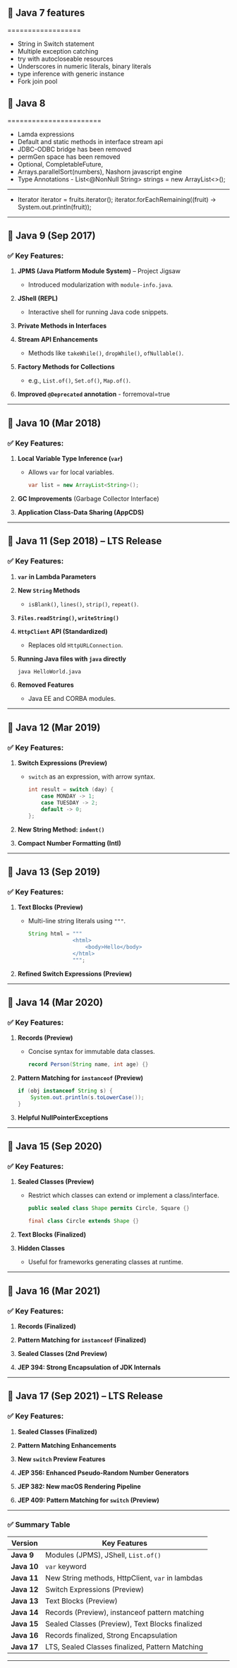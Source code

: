 ## 🔹 **Java 7 features**
==================
* String in Switch statement
* Multiple exception catching
* try with autocloseable resources
* Underscores in numeric literals, binary literals
* type inference with generic instance
* Fork join pool

## 🔹 **Java 8**
=======================
* Lamda expressions
* Default and static methods in interface
stream api
* JDBC-ODBC bridge has been removed
* permGen space has been removed
* Optional, CompletableFuture,
* Arrays.parallelSort(numbers), Nashorn javascript engine
* Type Annotations - List<@NonNull String> strings = new ArrayList<>();
-----------------------------------------------
* Iterator<String> iterator = fruits.iterator();
iterator.forEachRemaining((fruit) -> System.out.println(fruit));
-----------------------------------------------
## 🔹 **Java 9** (Sep 2017)

### ✅ Key Features:

1. **JPMS (Java Platform Module System)** – Project Jigsaw

   * Introduced modularization with `module-info.java`.

2. **JShell (REPL)**

   * Interactive shell for running Java code snippets.

3. **Private Methods in Interfaces**

4. **Stream API Enhancements**

   * Methods like `takeWhile()`, `dropWhile()`, `ofNullable()`.

5. **Factory Methods for Collections**

   * e.g., `List.of()`, `Set.of()`, `Map.of()`.

6. **Improved `@Deprecated` annotation** - forremoval=true
---

## 🔹 **Java 10** (Mar 2018)

### ✅ Key Features:

1. **Local Variable Type Inference (`var`)**

   * Allows `var` for local variables.

     ```java
     var list = new ArrayList<String>();
     ```

2. **GC Improvements** (Garbage Collector Interface)

3. **Application Class-Data Sharing (AppCDS)**

---

## 🔹 **Java 11** (Sep 2018) – **LTS Release**

### ✅ Key Features:

1. **`var` in Lambda Parameters**

2. **New `String` Methods**

   * `isBlank()`, `lines()`, `strip()`, `repeat()`.

3. **`Files.readString()`, `writeString()`**

4. **`HttpClient` API (Standardized)**

   * Replaces old `HttpURLConnection`.

5. **Running Java files with `java` directly**

   ```bash
   java HelloWorld.java
   ```

6. **Removed Features**

   * Java EE and CORBA modules.

---

## 🔹 **Java 12** (Mar 2019)

### ✅ Key Features:

1. **Switch Expressions (Preview)**

   * `switch` as an expression, with arrow syntax.

     ```java
     int result = switch (day) {
         case MONDAY -> 1;
         case TUESDAY -> 2;
         default -> 0;
     };
     ```

2. **New String Method: `indent()`**

3. **Compact Number Formatting (Intl)**

---

## 🔹 **Java 13** (Sep 2019)

### ✅ Key Features:

1. **Text Blocks (Preview)**

   * Multi-line string literals using `"""`.

     ```java
     String html = """
                   <html>
                       <body>Hello</body>
                   </html>
                   """;
     ```

2. **Refined Switch Expressions (Preview)**

---

## 🔹 **Java 14** (Mar 2020)

### ✅ Key Features:

1. **Records (Preview)**

   * Concise syntax for immutable data classes.

     ```java
     record Person(String name, int age) {}
     ```

2. **Pattern Matching for `instanceof` (Preview)**

   ```java
   if (obj instanceof String s) {
       System.out.println(s.toLowerCase());
   }
   ```

3. **Helpful NullPointerExceptions**

---

## 🔹 **Java 15** (Sep 2020)

### ✅ Key Features:

1. **Sealed Classes (Preview)**

   * Restrict which classes can extend or implement a class/interface.

     ```java
     public sealed class Shape permits Circle, Square {}

     final class Circle extends Shape {}
     ```

2. **Text Blocks (Finalized)**

3. **Hidden Classes**

   * Useful for frameworks generating classes at runtime.

---

## 🔹 **Java 16** (Mar 2021)

### ✅ Key Features:

1. **Records (Finalized)**

2. **Pattern Matching for `instanceof` (Finalized)**

3. **Sealed Classes (2nd Preview)**

4. **JEP 394: Strong Encapsulation of JDK Internals**

---

## 🔹 **Java 17** (Sep 2021) – **LTS Release**

### ✅ Key Features:

1. **Sealed Classes (Finalized)**

2. **Pattern Matching Enhancements**

3. **New `switch` Preview Features**

4. **JEP 356: Enhanced Pseudo-Random Number Generators**

5. **JEP 382: New macOS Rendering Pipeline**

6. **JEP 409: Pattern Matching for `switch` (Preview)**

---

### ✅ Summary Table

| Version     | Key Features                                     |
| ----------- | ------------------------------------------------ |
| **Java 9**  | Modules (JPMS), JShell, `List.of()`              |
| **Java 10** | `var` keyword                                    |
| **Java 11** | New String methods, HttpClient, `var` in lambdas |
| **Java 12** | Switch Expressions (Preview)                     |
| **Java 13** | Text Blocks (Preview)                            |
| **Java 14** | Records (Preview), instanceof pattern matching   |
| **Java 15** | Sealed Classes (Preview), Text Blocks finalized  |
| **Java 16** | Records finalized, Strong Encapsulation          |
| **Java 17** | LTS, Sealed Classes finalized, Pattern Matching  |

---
